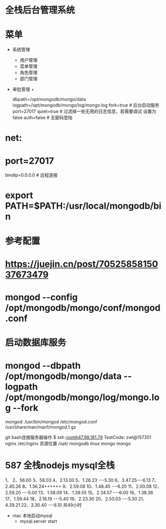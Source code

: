 # 全栈后台管理系统

# 菜单

- 系统管理
  + 用户管理
  + 菜单管理
  + 角色管理
  + 部门管理
- 审批管理
  + 




  dbpath=/opt/mongodb/mongo/data
logpath=/opt/mongodb/mongo/log/mongo.log
fork=true # 后台启动服务
port=27017
quiet=true # 过滤掉一些无用的日志信息，若需要调试 设置为false
auth=false # 无密码登陆
# net:
#   port=27017
bindIp=0.0.0.0 # 远程连接

# export PATH=$PATH:/usr/local/mongodb/bin
# 参考配置
# https://juejin.cn/post/7052585815037673479

# mongod --config /opt/mongodb/mongo/conf/mongod.conf

# 启动数据库服务
# mongod --dbpath /opt/mongodb/mongo/data --logpath /opt/mongodb/mongo/log/mongo.log --fork


mongod: /usr/bin/mongod /etc/mongod.conf /usr/share/man/man1/mongod.1.gz

git bash连接服务器操作  $ ssh root@47.98.181.79
TestCode: zwl@157351
nginx  /etc/nginx
资源位置 /opt/
mongodb linux mongo mongo


# 587 全栈nodejs mysql全栈
1、
2、56.00
3、58.03
4、2.13.00
5、1.26.23 ---5.30
6、3.47.25---6.13
7、2.45.26
8、1.36.24++++++
9、2.59.08
10、1.48.45 ---6.20
11、2.00.08
12、2.59.20 ---5.00
13、1.58.09
14、1.39.55
15、2.34.57 ---6.00
16、1.38.36
17、1.59.44
18、2.16.19 ---5.40
19、2.23.30
20、2.50.03 ---5.30
21、4.39.21
22、3.30.40 ---8.10
共49小时

- mac 本地启动mysql
  + mysql.server start